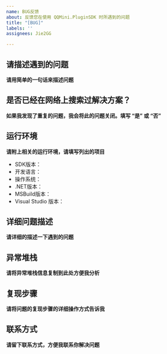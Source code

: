 ```yaml
---
name: BUG反馈
about: 反馈您在使用 QQMini.PluginSDK 时所遇到的问题
title: "[BUG]"
labels: ''
assignees: Jie2GG

---
```


## 请描述遇到的问题
**请用简单的一句话来描述问题**


## 是否已经在网络上搜索过解决方案？
**如果我发现了重复的问题，我会将此的问题关闭。填写 “是” 或 “否”**
 

## 运行环境
**请附上相关的运行环境，请填写列出的项目**

* SDK版本：
* 开发语言：
* 操作系统：
* .NET版本：
* MSBuild版本：
* Visual Studio 版本：

## 详细问题描述
**请详细的描述一下遇到的问题**


## 异常堆栈
**请将异常堆栈信息复制到此处方便我分析**


## 复现步骤
**请将问题的复现步骤的详细操作方式告诉我**


## 联系方式
**请留下联系方式，方便我联系你解决问题**
